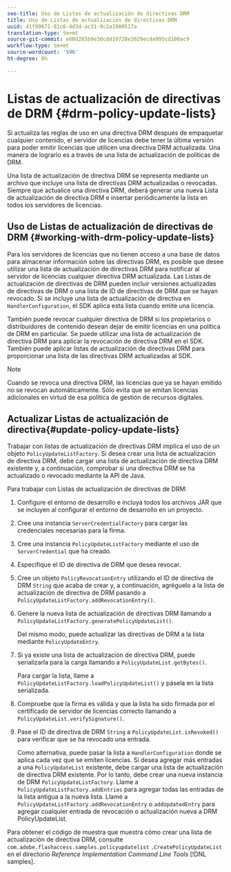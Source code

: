 ```yaml
---
seo-title: Uso de Listas de actualización de directivas DRM
title: Uso de Listas de actualización de directivas DRM
uuid: 41f89671-81c6-4d3d-ac31-9c2a1980517a
translation-type: tm+mt
source-git-commit: e60d285b9e30cdd19728e3029ecda995cd100ac9
workflow-type: tm+mt
source-wordcount: '596'
ht-degree: 0%

---
```



# Listas de actualización de directivas de DRM {#drm-policy-update-lists}

Si actualiza las reglas de uso en una directiva DRM después de empaquetar cualquier contenido, el servidor de licencias debe tener la última versión para poder emitir licencias que utilicen una directiva DRM actualizada. Una manera de lograrlo es a través de una lista de actualización de políticas de DRM.

Una lista de actualización de directiva DRM se representa mediante un archivo que incluye una lista de directivas DRM actualizadas o revocadas. Siempre que actualice una directiva DRM, deberá generar una nueva Lista de actualización de directiva DRM e insertar periódicamente la lista en todos los servidores de licencias.

## Uso de Listas de actualización de directivas de DRM {#working-with-drm-policy-update-lists}

Para los servidores de licencias que no tienen acceso a una base de datos para almacenar información sobre las directivas DRM, es posible que desee utilizar una lista de actualización de directivas DRM para notificar al servidor de licencias cualquier directiva DRM actualizada. Las Listas de actualización de directivas de DRM pueden incluir versiones actualizadas de directivas de DRM o una lista de ID de directivas de DRM que se hayan revocado. Si se incluye una lista de actualización de directiva en `HandlerConfiguration`, el SDK aplica esta lista cuando emite una licencia.

También puede revocar cualquier directiva de DRM si los propietarios o distribuidores de contenido desean dejar de emitir licencias en una política de DRM en particular. Se puede utilizar una lista de actualización de directiva DRM para aplicar la revocación de directiva DRM en el SDK. También puede aplicar listas de actualización de directivas DRM para proporcionar una lista de las directivas DRM actualizadas al SDK.

>[!NOTE]
>
>Cuando se revoca una directiva DRM, las licencias que ya se hayan emitido no se revocan automáticamente. Sólo evita que se emitan licencias adicionales en virtud de esa política de gestión de recursos digitales.

## Actualizar Listas de actualización de directiva{#update-policy-update-lists}

Trabajar con listas de actualización de directivas DRM implica el uso de un objeto `PolicyUpdateListFactory`. Si desea crear una lista de actualización de directiva DRM, debe cargar una lista de actualización de directiva DRM existente y, a continuación, comprobar si una directiva DRM se ha actualizado o revocado mediante la API de Java.

Para trabajar con Listas de actualización de directivas de DRM:

1. Configure el entorno de desarrollo e incluya todos los archivos JAR que se incluyen al configurar el entorno de desarrollo en un proyecto.
1. Cree una instancia `ServerCredentialFactory` para cargar las credenciales necesarias para la firma.
1. Cree una instancia `PolicyUpdateListFactory` mediante el uso de `ServerCredential` que ha creado.
1. Especifique el ID de directiva de DRM que desea revocar.
1. Cree un objeto `PolicyRevocationEntry` utilizando el ID de directiva de DRM `String` que acaba de crear y, a continuación, agréguelo a la lista de actualización de directiva de DRM pasando a `PolicyUpdateListFactory.addRevocationEntry()`.
1. Genere la nueva lista de actualización de directivas DRM llamando a `PolicyUpdateListFactory.generatePolicyUpdateList()`.

   Del mismo modo, puede actualizar las directivas de DRM a la lista mediante `PolicyUpdateEntry`.
1. Si ya existe una lista de actualización de directiva DRM, puede serializarla para la carga llamando a `PolicyUpdateList.getBytes()`.

   Para cargar la lista, llame a `PolicyUpdateListFactory.loadPolicyUpdateList()` y pásela en la lista serializada.
1. Compruebe que la firma es válida y que la lista ha sido firmada por el certificado de servidor de licencias correcto llamando a `PolicyUpdateList.verifySignature()`.
1. Pase el ID de directiva de DRM `String` a `PolicyUpdateList.isRevoked()` para verificar que se ha revocado una entrada.

   Como alternativa, puede pasar la lista a `HandlerConfiguration` donde se aplica cada vez que se emiten licencias.
Si desea agregar más entradas a una `PolicyUpdateList` existente, debe cargar una lista de actualización de directiva DRM existente. Por lo tanto, debe crear una nueva instancia de DRM `PolicyUpdateListFactory`. Llame a `PolicyUpdateListFactory.addEntries` para agregar todas las entradas de la lista antigua a la nueva lista. Llame a `PolicyUpdateListFactory.addRevocationEntry` o `addUpdatedEntry` para agregar cualquier entrada de revocación o actualización nueva a DRM PolicyUpdateList.

Para obtener el código de muestra que muestra cómo crear una lista de actualización de directiva DRM, consulte `com.adobe.flashaccess.samples.policyupdatelist` `.CreatePolicyUpdateList` en el directorio *Reference Implementation Command Line Tools* [!DNL samples].
